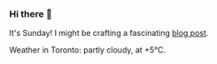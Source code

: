 ### Hi there :wave:

It's Sunday! I might be crafting a fascinating [blog post](https://benjaminwuethrich.dev).

Weather in Toronto: partly cloudy, at +5°C.
